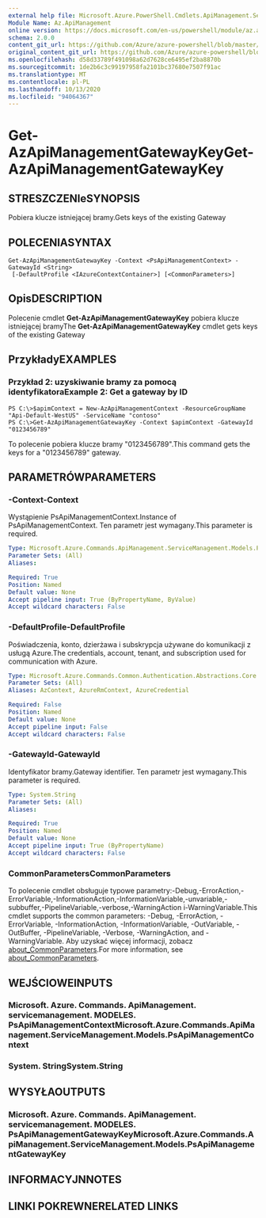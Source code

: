 ```yaml
---
external help file: Microsoft.Azure.PowerShell.Cmdlets.ApiManagement.ServiceManagement.dll-Help.xml
Module Name: Az.ApiManagement
online version: https://docs.microsoft.com/en-us/powershell/module/az.apimanagement/get-azapimanagementgatewaykey
schema: 2.0.0
content_git_url: https://github.com/Azure/azure-powershell/blob/master/src/ApiManagement/ApiManagement/help/Get-AzApiManagementGatewayKey.md
original_content_git_url: https://github.com/Azure/azure-powershell/blob/master/src/ApiManagement/ApiManagement/help/Get-AzApiManagementGatewayKey.md
ms.openlocfilehash: d58d33789f491098a62d7628ce6495ef2ba8870b
ms.sourcegitcommit: 1de2b6c3c99197958fa2101bc37680e7507f91ac
ms.translationtype: MT
ms.contentlocale: pl-PL
ms.lasthandoff: 10/13/2020
ms.locfileid: "94064367"
---
```

# <span data-ttu-id="5b315-101">Get-AzApiManagementGatewayKey</span><span class="sxs-lookup"><span data-stu-id="5b315-101">Get-AzApiManagementGatewayKey</span></span>

## <span data-ttu-id="5b315-102">STRESZCZENIe</span><span class="sxs-lookup"><span data-stu-id="5b315-102">SYNOPSIS</span></span>
<span data-ttu-id="5b315-103">Pobiera klucze istniejącej bramy.</span><span class="sxs-lookup"><span data-stu-id="5b315-103">Gets keys of the existing Gateway</span></span>

## <span data-ttu-id="5b315-104">POLECENIA</span><span class="sxs-lookup"><span data-stu-id="5b315-104">SYNTAX</span></span>

```
Get-AzApiManagementGatewayKey -Context <PsApiManagementContext> -GatewayId <String>
 [-DefaultProfile <IAzureContextContainer>] [<CommonParameters>]
```

## <span data-ttu-id="5b315-105">Opis</span><span class="sxs-lookup"><span data-stu-id="5b315-105">DESCRIPTION</span></span>
<span data-ttu-id="5b315-106">Polecenie cmdlet **Get-AzApiManagementGatewayKey** pobiera klucze istniejącej bramy</span><span class="sxs-lookup"><span data-stu-id="5b315-106">The **Get-AzApiManagementGatewayKey** cmdlet gets keys of the existing Gateway</span></span>

## <span data-ttu-id="5b315-107">Przykłady</span><span class="sxs-lookup"><span data-stu-id="5b315-107">EXAMPLES</span></span>

### <span data-ttu-id="5b315-108">Przykład 2: uzyskiwanie bramy za pomocą identyfikatora</span><span class="sxs-lookup"><span data-stu-id="5b315-108">Example 2: Get a gateway by ID</span></span>
```
PS C:\>$apimContext = New-AzApiManagementContext -ResourceGroupName "Api-Default-WestUS" -ServiceName "contoso"
PS C:\>Get-AzApiManagementGatewayKey -Context $apimContext -GatewayId "0123456789"
```

<span data-ttu-id="5b315-109">To polecenie pobiera klucze bramy "0123456789".</span><span class="sxs-lookup"><span data-stu-id="5b315-109">This command gets the keys for a "0123456789" gateway.</span></span>

## <span data-ttu-id="5b315-110">PARAMETRÓW</span><span class="sxs-lookup"><span data-stu-id="5b315-110">PARAMETERS</span></span>

### <span data-ttu-id="5b315-111">-Context</span><span class="sxs-lookup"><span data-stu-id="5b315-111">-Context</span></span>
<span data-ttu-id="5b315-112">Wystąpienie PsApiManagementContext.</span><span class="sxs-lookup"><span data-stu-id="5b315-112">Instance of PsApiManagementContext.</span></span>
<span data-ttu-id="5b315-113">Ten parametr jest wymagany.</span><span class="sxs-lookup"><span data-stu-id="5b315-113">This parameter is required.</span></span>

```yaml
Type: Microsoft.Azure.Commands.ApiManagement.ServiceManagement.Models.PsApiManagementContext
Parameter Sets: (All)
Aliases:

Required: True
Position: Named
Default value: None
Accept pipeline input: True (ByPropertyName, ByValue)
Accept wildcard characters: False
```

### <span data-ttu-id="5b315-114">-DefaultProfile</span><span class="sxs-lookup"><span data-stu-id="5b315-114">-DefaultProfile</span></span>
<span data-ttu-id="5b315-115">Poświadczenia, konto, dzierżawa i subskrypcja używane do komunikacji z usługą Azure.</span><span class="sxs-lookup"><span data-stu-id="5b315-115">The credentials, account, tenant, and subscription used for communication with Azure.</span></span>

```yaml
Type: Microsoft.Azure.Commands.Common.Authentication.Abstractions.Core.IAzureContextContainer
Parameter Sets: (All)
Aliases: AzContext, AzureRmContext, AzureCredential

Required: False
Position: Named
Default value: None
Accept pipeline input: False
Accept wildcard characters: False
```

### <span data-ttu-id="5b315-116">-GatewayId</span><span class="sxs-lookup"><span data-stu-id="5b315-116">-GatewayId</span></span>
<span data-ttu-id="5b315-117">Identyfikator bramy.</span><span class="sxs-lookup"><span data-stu-id="5b315-117">Gateway identifier.</span></span>
<span data-ttu-id="5b315-118">Ten parametr jest wymagany.</span><span class="sxs-lookup"><span data-stu-id="5b315-118">This parameter is required.</span></span>

```yaml
Type: System.String
Parameter Sets: (All)
Aliases:

Required: True
Position: Named
Default value: None
Accept pipeline input: True (ByPropertyName)
Accept wildcard characters: False
```

### <span data-ttu-id="5b315-119">CommonParameters</span><span class="sxs-lookup"><span data-stu-id="5b315-119">CommonParameters</span></span>
<span data-ttu-id="5b315-120">To polecenie cmdlet obsługuje typowe parametry:-Debug,-ErrorAction,-ErrorVariable,-InformationAction,-InformationVariable,-unvariable,-subbuffer,-PipelineVariable,-verbose,-WarningAction i-WarningVariable.</span><span class="sxs-lookup"><span data-stu-id="5b315-120">This cmdlet supports the common parameters: -Debug, -ErrorAction, -ErrorVariable, -InformationAction, -InformationVariable, -OutVariable, -OutBuffer, -PipelineVariable, -Verbose, -WarningAction, and -WarningVariable.</span></span> <span data-ttu-id="5b315-121">Aby uzyskać więcej informacji, zobacz [about_CommonParameters](http://go.microsoft.com/fwlink/?LinkID=113216).</span><span class="sxs-lookup"><span data-stu-id="5b315-121">For more information, see [about_CommonParameters](http://go.microsoft.com/fwlink/?LinkID=113216).</span></span>

## <span data-ttu-id="5b315-122">WEJŚCIOWE</span><span class="sxs-lookup"><span data-stu-id="5b315-122">INPUTS</span></span>

### <span data-ttu-id="5b315-123">Microsoft. Azure. Commands. ApiManagement. servicemanagement. MODELES. PsApiManagementContext</span><span class="sxs-lookup"><span data-stu-id="5b315-123">Microsoft.Azure.Commands.ApiManagement.ServiceManagement.Models.PsApiManagementContext</span></span>

### <span data-ttu-id="5b315-124">System. String</span><span class="sxs-lookup"><span data-stu-id="5b315-124">System.String</span></span>

## <span data-ttu-id="5b315-125">WYSYŁA</span><span class="sxs-lookup"><span data-stu-id="5b315-125">OUTPUTS</span></span>

### <span data-ttu-id="5b315-126">Microsoft. Azure. Commands. ApiManagement. servicemanagement. MODELES. PsApiManagementGatewayKey</span><span class="sxs-lookup"><span data-stu-id="5b315-126">Microsoft.Azure.Commands.ApiManagement.ServiceManagement.Models.PsApiManagementGatewayKey</span></span>

## <span data-ttu-id="5b315-127">INFORMACYJN</span><span class="sxs-lookup"><span data-stu-id="5b315-127">NOTES</span></span>

## <span data-ttu-id="5b315-128">LINKI POKREWNE</span><span class="sxs-lookup"><span data-stu-id="5b315-128">RELATED LINKS</span></span>

